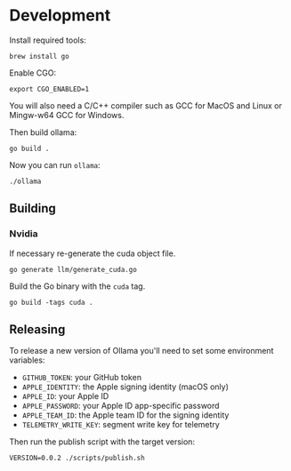 # Development

Install required tools:

```
brew install go
```

Enable CGO:

```
export CGO_ENABLED=1
```

You will also need a C/C++ compiler such as GCC for MacOS and Linux or Mingw-w64 GCC for Windows.

Then build ollama:

```
go build .
```

Now you can run `ollama`:

```
./ollama
```

## Building

### Nvidia

If necessary re-generate the cuda object file.

```
go generate llm/generate_cuda.go
```

Build the Go binary with the `cuda` tag.

```
go build -tags cuda .
```

## Releasing

To release a new version of Ollama you'll need to set some environment variables:

- `GITHUB_TOKEN`: your GitHub token
- `APPLE_IDENTITY`: the Apple signing identity (macOS only)
- `APPLE_ID`: your Apple ID
- `APPLE_PASSWORD`: your Apple ID app-specific password
- `APPLE_TEAM_ID`: the Apple team ID for the signing identity
- `TELEMETRY_WRITE_KEY`: segment write key for telemetry

Then run the publish script with the target version:

```
VERSION=0.0.2 ./scripts/publish.sh
```
